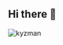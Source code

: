 ## Hi there 👋

<p align="left"> <img src="https://komarev.com/ghpvc/?username=kyzman&label=Profile%20views&color=0e75b6&style=flat" alt="kyzman" /> </p>

<!--
**kyzman/kyzman** is a ✨ _special_ ✨ repository because its `README.md` (this file) appears on your GitHub profile.

Here are some ideas to get you started:

- 🔭 I’m currently working on ...
- 🌱 I’m currently learning ...
- 👯 I’m looking to collaborate on ...
- 🤔 I’m looking for help with ...
- 💬 Ask me about ...
- 📫 How to reach me: ...
- 😄 Pronouns: ...
- ⚡ Fun fact: ...
-->
